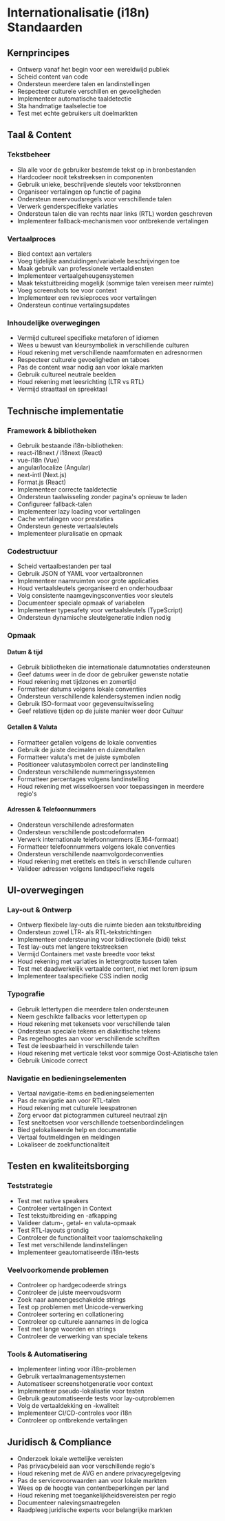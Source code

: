 # Internationalisatie (i18n) Standaarden

## Kernprincipes

- Ontwerp vanaf het begin voor een wereldwijd publiek
- Scheid content van code
- Ondersteun meerdere talen en landinstellingen
- Respecteer culturele verschillen en gevoeligheden
- Implementeer automatische taaldetectie
- Sta handmatige taalselectie toe
- Test met echte gebruikers uit doelmarkten

## Taal & Content

### Tekstbeheer

- Sla alle voor de gebruiker bestemde tekst op in bronbestanden
- Hardcodeer nooit tekstreeksen in componenten
- Gebruik unieke, beschrijvende sleutels voor tekstbronnen
- Organiseer vertalingen op functie of pagina
- Ondersteun meervoudsregels voor verschillende talen
- Verwerk genderspecifieke variaties
- Ondersteun talen die van rechts naar links (RTL) worden geschreven
- Implementeer fallback-mechanismen voor ontbrekende vertalingen

### Vertaalproces

- Bied context aan vertalers
- Voeg tijdelijke aanduidingen/variabele beschrijvingen toe
- Maak gebruik van professionele vertaaldiensten
- Implementeer vertaalgeheugensystemen
- Maak tekstuitbreiding mogelijk (sommige talen vereisen meer ruimte)
- Voeg screenshots toe voor context
- Implementeer een revisieproces voor vertalingen
- Ondersteun continue vertalingsupdates

### Inhoudelijke overwegingen

- Vermijd cultureel specifieke metaforen of idiomen
- Wees u bewust van kleursymboliek in verschillende culturen
- Houd rekening met verschillende naamformaten en adresnormen
- Respecteer culturele gevoeligheden en taboes
- Pas de content waar nodig aan voor lokale markten
- Gebruik cultureel neutrale beelden
- Houd rekening met leesrichting (LTR vs RTL)
- Vermijd straattaal en spreektaal

## Technische implementatie

### Framework & bibliotheken

- Gebruik bestaande i18n-bibliotheken:
- react-i18next / i18next (React)
- vue-i18n (Vue)
- angular/localize (Angular)
- next-intl (Next.js)
- Format.js (React)
- Implementeer correcte taaldetectie
- Ondersteun taalwisseling zonder pagina's opnieuw te laden
- Configureer fallback-talen
- Implementeer lazy loading voor vertalingen
- Cache vertalingen voor prestaties
- Ondersteun geneste vertaalsleutels
- Implementeer pluralisatie en opmaak

### Codestructuur

- Scheid vertaalbestanden per taal
- Gebruik JSON of YAML voor vertaalbronnen
- Implementeer naamruimten voor grote applicaties
- Houd vertaalsleutels georganiseerd en onderhoudbaar
- Volg consistente naamgevingsconventies voor sleutels
- Documenteer speciale opmaak of variabelen
- Implementeer typesafety voor vertaalsleutels (TypeScript)
- Ondersteun dynamische sleutelgeneratie indien nodig

### Opmaak

#### Datum & tijd

- Gebruik bibliotheken die internationale datumnotaties ondersteunen
- Geef datums weer in de door de gebruiker gewenste notatie
- Houd rekening met tijdzones en zomertijd
- Formatteer datums volgens lokale conventies
- Ondersteun verschillende kalendersystemen indien nodig
- Gebruik ISO-formaat voor gegevensuitwisseling
- Geef relatieve tijden op de juiste manier weer door Cultuur

#### Getallen & Valuta

- Formatteer getallen volgens de lokale conventies
- Gebruik de juiste decimalen en duizendtallen
- Formatteer valuta's met de juiste symbolen
- Positioneer valutasymbolen correct per landinstelling
- Ondersteun verschillende nummeringssystemen
- Formatteer percentages volgens landinstelling
- Houd rekening met wisselkoersen voor toepassingen in meerdere regio's

#### Adressen & Telefoonnummers

- Ondersteun verschillende adresformaten
- Ondersteun verschillende postcodeformaten
- Verwerk internationale telefoonnummers (E.164-formaat)
- Formatteer telefoonnummers volgens lokale conventies
- Ondersteun verschillende naamvolgordeconventies
- Houd rekening met eretitels en titels in verschillende culturen
- Valideer adressen volgens landspecifieke regels

## UI-overwegingen

### Lay-out & Ontwerp

- Ontwerp flexibele lay-outs die ruimte bieden aan tekstuitbreiding
- Ondersteun zowel LTR- als RTL-tekstrichtingen
- Implementeer ondersteuning voor bidirectionele (bidi) tekst
- Test lay-outs met langere tekstreeksen
- Vermijd Containers met vaste breedte voor tekst
- Houd rekening met variaties in lettergrootte tussen talen
- Test met daadwerkelijk vertaalde content, niet met lorem ipsum
- Implementeer taalspecifieke CSS indien nodig

### Typografie

- Gebruik lettertypen die meerdere talen ondersteunen
- Neem geschikte fallbacks voor lettertypen op
- Houd rekening met tekensets voor verschillende talen
- Ondersteun speciale tekens en diakritische tekens
- Pas regelhoogtes aan voor verschillende schriften
- Test de leesbaarheid in verschillende talen
- Houd rekening met verticale tekst voor sommige Oost-Aziatische talen
- Gebruik Unicode correct

### Navigatie en bedieningselementen

- Vertaal navigatie-items en bedieningselementen
- Pas de navigatie aan voor RTL-talen
- Houd rekening met culturele leespatronen
- Zorg ervoor dat pictogrammen cultureel neutraal zijn
- Test sneltoetsen voor verschillende toetsenbordindelingen
- Bied gelokaliseerde help en documentatie
- Vertaal foutmeldingen en meldingen
- Lokaliseer de zoekfunctionaliteit

## Testen en kwaliteitsborging

### Teststrategie

- Test met native speakers
- Controleer vertalingen in Context
- Test tekstuitbreiding en -afkapping
- Valideer datum-, getal- en valuta-opmaak
- Test RTL-layouts grondig
- Controleer de functionaliteit voor taalomschakeling
- Test met verschillende landinstellingen
- Implementeer geautomatiseerde i18n-tests

### Veelvoorkomende problemen

- Controleer op hardgecodeerde strings
- Controleer de juiste meervoudsvorm
- Zoek naar aaneengeschakelde strings
- Test op problemen met Unicode-verwerking
- Controleer sortering en collationering
- Controleer op culturele aannames in de logica
- Test met lange woorden en strings
- Controleer de verwerking van speciale tekens

### Tools & Automatisering

- Implementeer linting voor i18n-problemen
- Gebruik vertaalmanagementsystemen
- Automatiseer screenshotgeneratie voor context
- Implementeer pseudo-lokalisatie voor testen
- Gebruik geautomatiseerde tests voor lay-outproblemen
- Volg de vertaaldekking en -kwaliteit
- Implementeer CI/CD-controles voor i18n
- Controleer op ontbrekende vertalingen

## Juridisch & Compliance

- Onderzoek lokale wettelijke vereisten
- Pas privacybeleid aan voor verschillende regio's
- Houd rekening met de AVG en andere privacyregelgeving
- Pas de servicevoorwaarden aan voor lokale markten
- Wees op de hoogte van contentbeperkingen per land
- Houd rekening met toegankelijkheidsvereisten per regio
- Documenteer nalevingsmaatregelen
- Raadpleeg juridische experts voor belangrijke markten